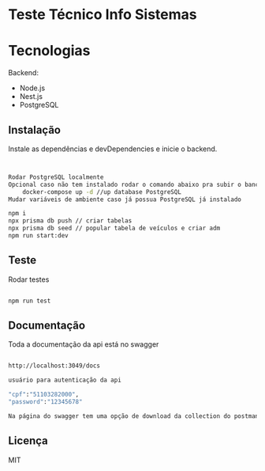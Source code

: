 # Teste Técnico Info Sistemas

# Tecnologias
Backend:
- Node.js 
- Nest.js 
- PostgreSQL

## Instalação

Instale as dependências e devDependencies e inicie o backend.

```sh


Rodar PostgreSQL localmente
Opcional caso não tem instalado rodar o comando abaixo pra subir o banco de dados
    docker-compose up -d //up database PostgreSQL
Mudar variáveis de ambiente caso já possua PostgreSQL já instalado

npm i
npx prisma db push // criar tabelas
npx prisma db seed // popular tabela de veículos e criar adm
npm run start:dev
```

## Teste

Rodar testes

```sh

npm run test

```

## Documentação
Toda a documentação da api está no swagger
```sh

http://localhost:3049/docs

usuário para autenticação da api

"cpf":"51103282000",
"password":"12345678"

Na página do swagger tem uma opção de download da collection do postman

```

## Licença

MIT

